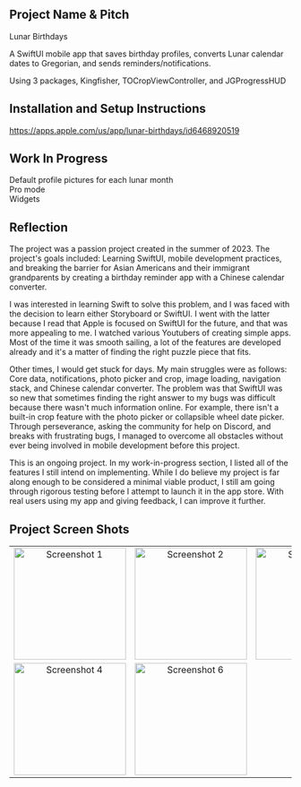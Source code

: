 ## Project Name & Pitch

Lunar Birthdays

A SwiftUI mobile app that saves birthday profiles, converts Lunar calendar dates to Gregorian, and sends reminders/notifications.

Using 3 packages, Kingfisher, TOCropViewController, and JGProgressHUD

## Installation and Setup Instructions

https://apps.apple.com/us/app/lunar-birthdays/id6468920519

## Work In Progress

Default profile pictures for each lunar month
<br>
Pro mode
<br>
Widgets


## Reflection

The project was a passion project created in the summer of 2023. The project's goals included: Learning SwiftUI, mobile development practices, and breaking the barrier for Asian Americans and their immigrant grandparents by creating a birthday reminder app with a Chinese calendar converter.

I was interested in learning Swift to solve this problem, and I was faced with the decision to learn either Storyboard or SwiftUI. I went with the latter because I read that Apple is focused on SwiftUI for the future, and that was more appealing to me. I watched various Youtubers of creating simple apps. Most of the time it was smooth sailing, a lot of the features are developed already and it's a matter of finding the right puzzle piece that fits. 

Other times, I would get stuck for days. My main struggles were as follows: Core data, notifications, photo picker and crop, image loading, navigation stack, and Chinese calendar converter. The problem was that SwiftUI was so new that sometimes finding the right answer to my bugs was difficult because there wasn't much information online. For example, there isn't a built-in crop feature with the photo picker or collapsible wheel date picker. Through perseverance, asking the community for help on Discord, and breaks with frustrating bugs, I managed to overcome all obstacles without ever being involved in mobile development before this project.

This is an ongoing project. In my work-in-progress section, I listed all of the features I still intend on implementing. While I do believe my project is far along enough to be considered a minimal viable product, I still am going through rigorous testing before I attempt to launch it in the app store. With real users using my app and giving feedback, I can improve it further. 

## Project Screen Shots
<table>
  <tr>
    <td align="center">
      <img src="https://github.com/johnnyj2608/LunarBirthdays/assets/54607786/3b3262cb-765b-4eb7-a17b-bd9184b9aeb5" alt="Screenshot 1" width="200"/>
    </td>
    <td align="center">
      <img src="https://github.com/johnnyj2608/LunarBirthdays/assets/54607786/debc7841-5d5a-4b8b-9b23-b0c0edc13d4e" alt="Screenshot 2" width="200"/>
    </td>
    <td align="center">
      <img src="https://github.com/johnnyj2608/LunarBirthdays/assets/54607786/a43638b7-d96f-44db-9faa-69d82667a58e" alt="Screenshot 3" width="200"/>
    </td>
  </tr>
  <tr>
    <td align="center">
      <img src="https://github.com/johnnyj2608/LunarBirthdays/assets/54607786/bc695ce2-69e6-4c4f-8910-c0ca9acd4484" alt="Screenshot 4" width="200"/>
    </td>
    <td align="center">
      <img src="https://github.com/johnnyj2608/LunarBirthdays/assets/54607786/902337e2-00af-461f-b63e-00771ebe9e84" alt="Screenshot 6" width="200"/>
    </td>
  </tr>
</table>

